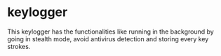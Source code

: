 # keylogger
This keylogger has the functionalities like running in the background by going in stealth mode, avoid antivirus detection and storing every key strokes.
